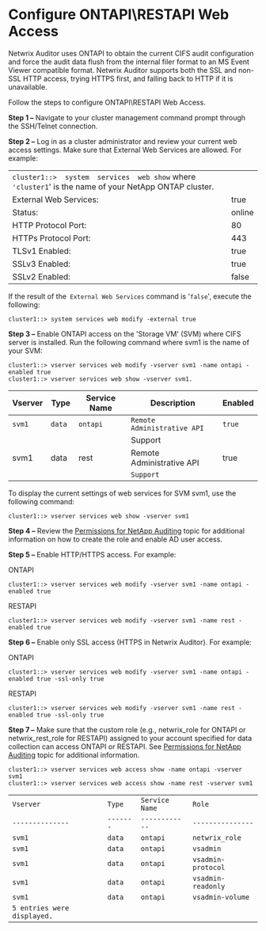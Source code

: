 # Configure ONTAPI\RESTAPI Web Access

Netwrix Auditor uses ONTAPI to obtain the current CIFS audit configuration and force the audit data
flush from the internal filer format to an MS Event Viewer compatible format. Netwrix Auditor
supports both the SSL and non-SSL HTTP access, trying HTTPS first, and falling back to HTTP if it is
unavailable.

Follow the steps to configure ONTAPI\RESTAPI Web Access.

**Step 1 –** Navigate to your cluster management command prompt through the SSH/Telnet connection.

**Step 2 –** Log in as a cluster administrator and review your current web access settings. Make
sure that External Web Services are allowed. For example:

|                                                                                                        |        |
| ------------------------------------------------------------------------------------------------------ | ------ |
| `cluster1::>  system  services  web show` where `'cluster1`' is the name of your NetApp ONTAP cluster. |        |
| External Web Services:                                                                                 | true   |
| Status:                                                                                                | online |
| HTTP Protocol Port:                                                                                    | 80     |
| HTTPs Protocol Port:                                                                                   | 443    |
| TLSv1 Enabled:                                                                                         | true   |
| SSLv3 Enabled:                                                                                         | true   |
| SSLv2 Enabled:                                                                                         | false  |

If the result of the` External Web Services` command is '`false`', execute the following:

```
cluster1::> system services web modify -external true
```

**Step 3 –** Enable ONTAPI access on the 'Storage VM' (SVM) where CIFS server is installed. Run the
following command where svm1 is the name of your SVM:

```
cluster1::> vserver services web modify -vserver svm1 -name ontapi -enabled true
cluster1::> vserver services web show -vserver svm1.
```

| Vserver | Type    | Service Name | Description                 | Enabled |
| ------- | ------- | ------------ | --------------------------- | ------- |
| `svm1`  | `data ` | `ontapi `    | `Remote Administrative API` | `true`  |
|         |         |              | Support                     |         |
| svm1    | data    | rest         | Remote Administrative API   | true    |
|         |         |              | `Support`                   |         |

To display the current settings of web services for SVM svm1, use the following command:

```
cluster1::> vserver services web show -vserver svm1
```

**Step 4 –** Review the [Permissions for NetApp Auditing](/docs/auditor/10.7/auditor/configuration/fileservers/netappcmode/permissions.md) topic for additional
information on how to create the role and enable AD user access.

**Step 5 –** Enable HTTP/HTTPS access. For example:

ONTAPI

```
cluster1::> vserver services web modify -vserver svm1 -name ontapi -enabled true
```

RESTAPI

```
cluster1::> vserver services web modify -vserver svm1 -name rest -enabled true
```

**Step 6 –** Enable only SSL access (HTTPS in Netwrix Auditor). For example:

ONTAPI

```
cluster1::> vserver services web modify -vserver svm1 -name ontapi -enabled true -ssl-only true
```

RESTAPI

```
cluster1::> vserver services web modify -vserver svm1 -name rest -enabled true -ssl-only true
```

**Step 7 –** Make sure that the custom role (e.g., netwrix_role for ONTAPI or netwrix_rest_role for
RESTAPI) assigned to your account specified for data collection can access ONTAPI or RESTAPI. See
[Permissions for NetApp Auditing](/docs/auditor/10.7/auditor/configuration/fileservers/netappcmode/permissions.md) topic for additional information.

```
cluster1::> vserver services web access show -name ontapi -vserver svm1
cluster1::> vserver services web access show -name rest -vserver svm1
```

|                             |           |                |                    |
| --------------------------- | --------- | -------------- | ------------------ |
| `Vserver`                   | `Type`    | `Service Name` | `Role`             |
| `--------------`            | `-------` | `------------` | `---------------`  |
| `svm1`                      | `data `   | `ontapi `      | `netwrix_role`     |
| `svm1`                      | `data `   | `ontapi `      | `vsadmin`          |
| `svm1`                      | `data `   | `ontapi `      | `vsadmin-protocol` |
| `svm1`                      | `data `   | `ontapi `      | `vsadmin-readonly` |
| `svm1`                      | `data `   | `ontapi `      | `vsadmin-volume`   |
| `5 entries were displayed.` |           |                |                    |
